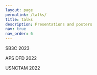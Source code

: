 ```yaml
---
layout: page
permalink: /talks/
title: talks
description: Presentations and posters
nav: true
nav_order: 6
---
```


SB3C 2023

APS DFD 2022

USNCTAM 2022

